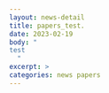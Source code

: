 ```yaml
---
layout: news-detail
title: papers_test.
date: 2023-02-19
body: "
test
  "
excerpt: >
categories: news papers
---
```

